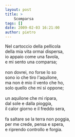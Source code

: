 ```yaml
---
layout: post
title: >
    Scomparsa
tags: []
date: 2009-02-03 16:21:00
author: pietro
---
```

Nel cartoccio della pellicola<br/>della mia vita ormai dispersa,<br/>io appaio come una favola,<br/>e mi sento una comparsa;<br/><br/>non dovrei, no forse lo so<br/>sono io che tiro l'aquilone,<br/>ma non è mio il vento che ho,<br/>solo quello che mi si oppone;<br/><br/>un aquilone che mi ripara,<br/>dal sole e dalla pioggia,<br/>il calor giorno e il freddo sera,<br/><br/>fa saltare se la terra non poggia,<br/>per me crede, pensa e spera,<br/>e riprendo controllo e forgia.
